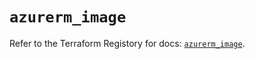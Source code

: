 # `azurerm_image`

Refer to the Terraform Registory for docs: [`azurerm_image`](https://registry.terraform.io/providers/hashicorp/azurerm/3.65.0/docs/resources/image).
